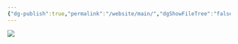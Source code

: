 ```yaml
---
{"dg-publish":true,"permalink":"/website/main/","dgShowFileTree":"false","noteIcon":""}
---
```


<a href="[[Website/Home\|Home]]"><image src="![400](https://i.imgur.com/tc3URDE.png)"></image></a>